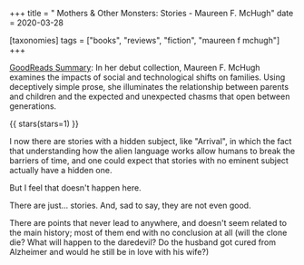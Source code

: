 +++
title = " Mothers & Other Monsters: Stories - Maureen F. McHugh"
date = 2020-03-28

[taxonomies]
tags = ["books", "reviews", "fiction", "maureen f mchugh"]
+++

[GoodReads Summary](https://www.goodreads.com/book/show/8157780-mothers-other-monsters):
In her debut collection, Maureen F. McHugh examines the impacts of social and
technological shifts on families. Using deceptively simple prose, she
illuminates the relationship between parents and children and the expected and
unexpected chasms that open between generations.

<!-- more -->

{{ stars(stars=1) }}

I now there are stories with a hidden subject, like "Arrival", in which the
fact that understanding how the alien language works allow humans to break the
barriers of time, and one could expect that stories with no eminent subject
actually have a hidden one.

But I feel that doesn't happen here.

There are just... stories. And, sad to say, they are not even good.

There are points that never lead to anywhere, and doesn't seem related to the
main history; most of them end with no conclusion at all (will the clone die?
What will happen to the daredevil? Do the husband got cured from Alzheimer and
would he still be in love with his wife?)
